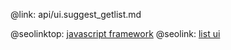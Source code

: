 @link: api/ui.suggest_getlist.md

@seolinktop: [javascript framework](https://webix.com)
@seolink: [list ui](https://webix.com/widget/list/)